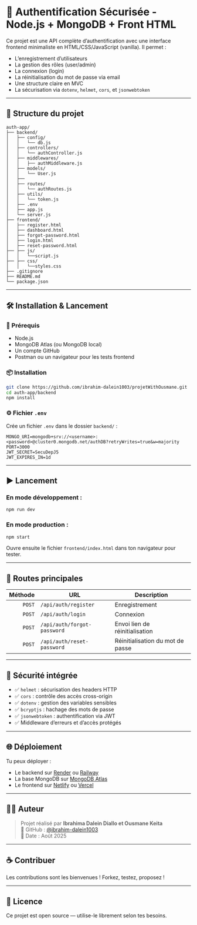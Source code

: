 # 🔐 Authentification Sécurisée - Node.js + MongoDB + Front HTML

Ce projet est une API complète d’authentification avec une interface frontend minimaliste en HTML/CSS/JavaScript (vanilla). Il permet :

- L’enregistrement d’utilisateurs
- La gestion des rôles (user/admin)
- La connexion (login)
- La réinitialisation du mot de passe via email
- Une structure claire en MVC
- La sécurisation via `dotenv`, `helmet`, `cors`, et `jsonwebtoken`

---

## 📁 Structure du projet

```
auth-app/
├── backend/
│   ├── config/
│   │   └── db.js
│   ├── controllers/
│   │   └── authController.js
│   ├── middlewares/
│   │   ├── authMiddleware.js
│   ├── models/
│   │   └── User.js
│   ├── 
│   ├── routes/
│   │   └── authRoutes.js
│   ├── utils/
│   │   └── token.js
│   ├── .env
│   ├── app.js
│   └── server.js
├── frontend/
│   ├── register.html
│   ├── dashboard.html
│   ├── forgot-password.html
│   ├── login.html
│   ├── reset-password.html
├── ├── js/
│   │   └──script.js
├── ├── css/
│   │   └──styles.css
├── .gitignore
├── README.md
└── package.json
```

---

## 🛠️ Installation & Lancement

### 🔧 Prérequis
- Node.js
- MongoDB Atlas (ou MongoDB local)
- Un compte GitHub
- Postman ou un navigateur pour les tests frontend

### 📦 Installation

```bash
git clone https://github.com/ibrahim-dalein1003/projetWithOusmane.git
cd auth-app/backend
npm install
```

### ⚙️ Fichier `.env`

Crée un fichier `.env` dans le dossier `backend/` :

```env
MONGO_URI=mongodb+srv://<username>:<password>@cluster0.mongodb.net/authDB?retryWrites=true&w=majority
PORT=3000
JWT_SECRET=SecuDepJ5
JWT_EXPIRES_IN=1d
```

---

## ▶️ Lancement

### En mode développement :

```bash
npm run dev
```

### En mode production :

```bash
npm start
```

Ouvre ensuite le fichier `frontend/index.html` dans ton navigateur pour tester.

---

## 🧪 Routes principales

| Méthode | URL                         | Description                  |
|--------:|-----------------------------|------------------------------|
| `POST`  | `/api/auth/register`        | Enregistrement               |
| `POST`  | `/api/auth/login`           | Connexion                    |
| `POST`  | `/api/auth/forgot-password` | Envoi lien de réinitialisation |
| `POST`  | `/api/auth/reset-password`  | Réinitialisation du mot de passe |

---

## 🔐 Sécurité intégrée

- ✅ `helmet` : sécurisation des headers HTTP
- ✅ `cors` : contrôle des accès cross-origin
- ✅ `dotenv` : gestion des variables sensibles
- ✅ `bcryptjs` : hachage des mots de passe
- ✅ `jsonwebtoken` : authentification via JWT
- ✅ Middleware d’erreurs et d’accès protégés

---

## 🌐 Déploiement

Tu peux déployer :
- Le backend sur [Render](https://render.com/) ou [Railway](https://railway.app/)
- La base MongoDB sur [MongoDB Atlas](https://www.mongodb.com/cloud/atlas)
- Le frontend sur [Netlify](https://netlify.app/) ou [Vercel](https://vercel.com/)

---

## 🧑‍💻 Auteur

> Projet réalisé par **Ibrahima Dalein Diallo et Ousmane Keita**  
> 🐙 GitHub : [@ibrahim-dalein1003](https://github.com/ibrahim-dalein1003)  
> 📅 Date : Août 2025

---

## ☕ Contribuer

Les contributions sont les bienvenues ! Forkez, testez, proposez !

---

## 📝 Licence

Ce projet est open source — utilise-le librement selon tes besoins.